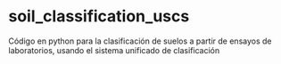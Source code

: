 # soil_classification_uscs
Código en python para la clasificación de suelos a partir de ensayos de laboratorios, usando el sistema unificado de clasificación

